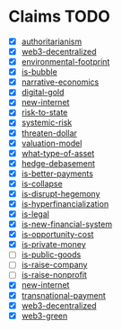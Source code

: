 # Claims TODO

- [x] [authoritarianism](../claims/authoritarianism.md)
- [x] [web3-decentralized](../claims/web3-decentralized.md)
- [x] [environmental-footprint](../claims/environmental-footprint.md)
- [x] [is-bubble](../claims/is-bubble.md)
- [x] [narrative-economics](../concepts/narrative-economics.md)
- [x] [digital-gold](../claims/digital-gold.md)
- [x] [new-internet](../claims/new-internet.md)
- [x] [risk-to-state](../claims/risk-to-state.md)
- [x] [systemic-risk](../concepts/systemic-risk.md)
- [x] [threaten-dollar](../claims/threaten-dollar.md)
- [x] [valuation-model](../concepts/valuation-model.md)
- [x] [what-type-of-asset](../claims/what-type-of-asset.md)
- [x] [hedge-debasement](../claims/hedge-debasement.md)
- [x] [is-better-payments](../claims/is-better-payments.md)
- [x] [is-collapse](../claims/is-collapse.md)
- [x] [is-disrupt-hegemony](../claims/is-disrupt-hegemony.md)
- [x] [is-hyperfinancialization](../claims/is-hyperfinancialization.md)
- [x] [is-legal](../claims/is-legal.md)
- [x] [is-new-financial-system](../claims/is-new-financial-system.md)
- [x] [is-opportunity-cost](../claims/is-opportunity-cost.md)
- [x] [is-private-money](../claims/is-private-money.md)
- [ ] [is-public-goods](../claims/is-public-goods.md)
- [ ] [is-raise-company](../claims/is-raise-company.md)
- [ ] [is-raise-nonprofit](../claims/is-raise-nonprofit.md)
- [x] [new-internet](../claims/new-internet.md)
- [x] [transnational-payment](../claims/transnational-payment.md)
- [x] [web3-decentralized](../claims/web3-decentralized.md)
- [x] [web3-green](../claims/web3-green.md)
